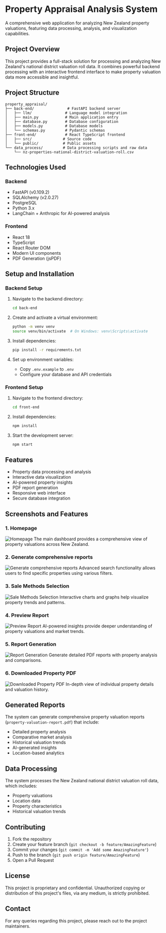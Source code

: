 # Property Appraisal Analysis System

A comprehensive web application for analyzing New Zealand property valuations, featuring data processing, analysis, and visualization capabilities.

## Project Overview

This project provides a full-stack solution for processing and analyzing New Zealand's national district valuation roll data. It combines powerful backend processing with an interactive frontend interface to make property valuation data more accessible and insightful.

## Project Structure

```
property_appraisal/
├── back-end/               # FastAPI backend server
│   ├── llm/               # Language model integration
│   ├── main.py            # Main application entry
│   ├── database.py        # Database configuration
│   ├── models.py          # Database models
│   └── schemas.py         # Pydantic schemas
├── front-end/             # React TypeScript frontend
│   ├── src/              # Source code
│   └── public/           # Public assets
└── data_process/         # Data processing scripts and raw data
    └── nz-properties-national-district-valuation-roll.csv
```

## Technologies Used

### Backend
- FastAPI (v0.109.2)
- SQLAlchemy (v2.0.27)
- PostgreSQL
- Python 3.x
- LangChain + Anthropic for AI-powered analysis

### Frontend
- React 18
- TypeScript
- React Router DOM
- Modern UI components
- PDF Generation (jsPDF)

## Setup and Installation

### Backend Setup
1. Navigate to the backend directory:
   ```bash
   cd back-end
   ```

2. Create and activate a virtual environment:
   ```bash
   python -m venv venv
   source venv/bin/activate  # On Windows: venv\Scripts\activate
   ```

3. Install dependencies:
   ```bash
   pip install -r requirements.txt
   ```

4. Set up environment variables:
   - Copy `.env.example` to `.env`
   - Configure your database and API credentials

### Frontend Setup
1. Navigate to the frontend directory:
   ```bash
   cd front-end
   ```

2. Install dependencies:
   ```bash
   npm install
   ```

3. Start the development server:
   ```bash
   npm start
   ```

## Features

- Property data processing and analysis
- Interactive data visualization
- AI-powered property insights
- PDF report generation
- Responsive web interface
- Secure database integration

## Screenshots and Features

### 1. Homepage
![Homepage](screenshots/1.png)
The main dashboard provides a comprehensive view of property valuations across New Zealand.

### 2. Generate comprehensive reports
![Generate comprehensive reports](screenshots/2.png)
Advanced search functionality allows users to find specific properties using various filters.

### 3. Sale Methods Selection
![Sale Methods Selection](screenshots/3.png)
Interactive charts and graphs help visualize property trends and patterns.

### 4. Preview Report
![Preview Report](screenshots/4.png)
AI-powered insights provide deeper understanding of property valuations and market trends.

### 5. Report Generation
![Report Generation](screenshots/5.png)
Generate detailed PDF reports with property analysis and comparisons.

### 6. Downloaded Property PDF
![Downloaded Property PDF](screenshots/6.png)
In-depth view of individual property details and valuation history.

## Generated Reports

The system can generate comprehensive property valuation reports (`property-valuation-report.pdf`) that include:
- Detailed property analysis
- Comparative market analysis
- Historical valuation trends
- AI-generated insights
- Location-based analytics

## Data Processing

The system processes the New Zealand national district valuation roll data, which includes:
- Property valuations
- Location data
- Property characteristics
- Historical valuation trends

## Contributing

1. Fork the repository
2. Create your feature branch (`git checkout -b feature/AmazingFeature`)
3. Commit your changes (`git commit -m 'Add some AmazingFeature'`)
4. Push to the branch (`git push origin feature/AmazingFeature`)
5. Open a Pull Request

## License

This project is proprietary and confidential. Unauthorized copying or distribution of this project's files, via any medium, is strictly prohibited.

## Contact

For any queries regarding this project, please reach out to the project maintainers.

